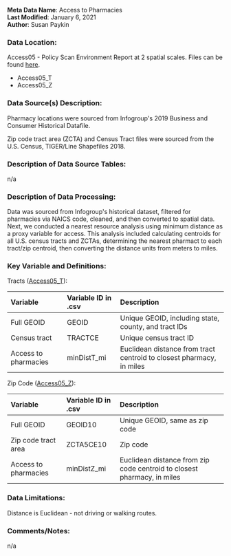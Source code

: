 **Meta Data Name**: Access to Pharmacies  
**Last Modified**: January 6, 2021   
**Author**: Susan Paykin    

### Data Location: 
Access05 - Policy Scan Environment Report at 2 spatial scales. Files can be found [here](https://github.com/GeoDaCenter/opioid-policy-scan/tree/master/Policy_Scan/data_final).
* Access05_T  
* Access05_Z  

### Data Source(s) Description:  
Pharmacy locations were sourced from Infogroup's 2019 Business and Consumer Historical Datafile.

Zip code tract area (ZCTA) and Census Tract files were sourced from the U.S. Census, TIGER/Line Shapefiles 2018. 

### Description of Data Source Tables: 
n/a

### Description of Data Processing: 
Data was sourced from Infogroup's historical dataset, filtered for pharmacies via NAICS code, cleaned, and then converted to spatial data. Next, we conducted a nearest resource analysis using minimum distance as a proxy variable for access. This analysis included calculating centroids for all U.S. census tracts and ZCTAs, determining the nearest pharmact to each tract/zip centroid, then converting the distance units from meters to miles.

### Key Variable and Definitions:

Tracts ([Access05_T](https://github.com/GeoDaCenter/opioid-policy-scan/tree/master/Policy_Scan/data_final)):

| Variable | Variable ID in .csv | Description |
|:---------|:--------------------|:------------|
| Full GEOID | GEOID | Unique GEOID, including state, county, and tract IDs |
| Census tract| TRACTCE | Unique census tract ID |
| Access to pharmacies | minDistT_mi | Euclidean distance from tract centroid to closest pharmacy, in miles |

Zip Code ([Access05_Z](https://github.com/GeoDaCenter/opioid-policy-scan/tree/master/Policy_Scan/data_final)):

| Variable | Variable ID in .csv | Description |
|:---------|:--------------------|:------------|
| Full GEOID | GEOID10 | Unique GEOID, same as zip code |
| Zip code tract area | ZCTA5CE10 | Zip code |
| Access to pharmacies | minDistZ_mi | Euclidean distance from zip code centroid to closest pharmacy, in miles |

### Data Limitations:
Distance is Euclidean - not driving or walking routes. 

### Comments/Notes:
n/a
